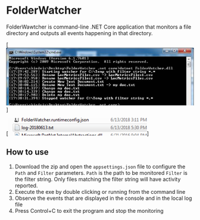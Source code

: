 # FolderWatcher
FolderWawtcher is command-line .NET Core application that monitors a file directory and outputs all events happening in that directory.

[![folderwatcher screenshot 1](https://raw.githubusercontent.com/tmzkt/FolderWatcher/master/screenshot1.jpg)]

[![folderwatcher screenshot 2](https://raw.githubusercontent.com/tmzkt/FolderWatcher/master/screenshot2.png)]

## How to use
1. Download the zip and open the `appsettings.json` file to configure the `Path` and `Filter` parameters.
`Path` is the path to be monitored
`Filter` is the filter string. Only files matching the filter string will have activity reported.
2. Execute the exe by double clicking or running from the command line
3. Observe the events that are displayed in the console and in the local log file
4. Press Control+C to exit the program and stop the monitoring
